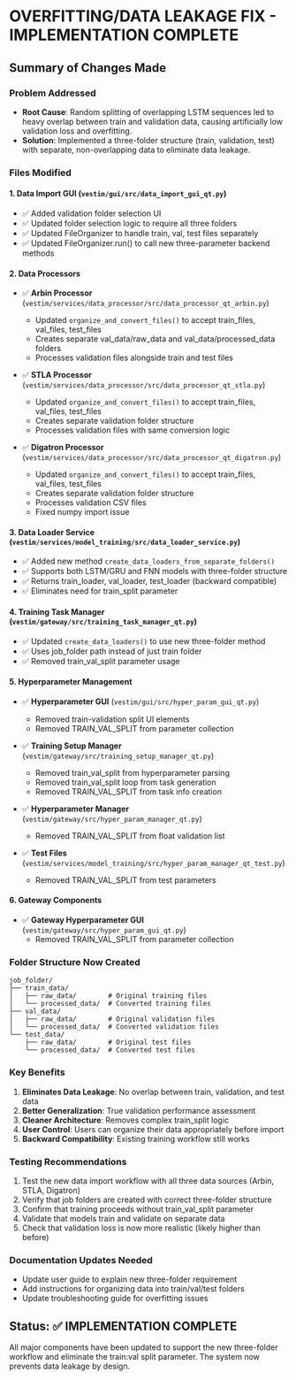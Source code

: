 # OVERFITTING/DATA LEAKAGE FIX - IMPLEMENTATION COMPLETE

## Summary of Changes Made

### Problem Addressed
- **Root Cause**: Random splitting of overlapping LSTM sequences led to heavy overlap between train and validation data, causing artificially low validation loss and overfitting.
- **Solution**: Implemented a three-folder structure (train, validation, test) with separate, non-overlapping data to eliminate data leakage.

### Files Modified

#### 1. Data Import GUI (`vestim/gui/src/data_import_gui_qt.py`)
- ✅ Added validation folder selection UI
- ✅ Updated folder selection logic to require all three folders
- ✅ Updated FileOrganizer to handle train, val, test files separately
- ✅ Updated FileOrganizer.run() to call new three-parameter backend methods

#### 2. Data Processors
- ✅ **Arbin Processor** (`vestim/services/data_processor/src/data_processor_qt_arbin.py`)
  - Updated `organize_and_convert_files()` to accept train_files, val_files, test_files
  - Creates separate val_data/raw_data and val_data/processed_data folders
  - Processes validation files alongside train and test files

- ✅ **STLA Processor** (`vestim/services/data_processor/src/data_processor_qt_stla.py`)
  - Updated `organize_and_convert_files()` to accept train_files, val_files, test_files
  - Creates separate validation folder structure
  - Processes validation files with same conversion logic

- ✅ **Digatron Processor** (`vestim/services/data_processor/src/data_processor_qt_digatron.py`)
  - Updated `organize_and_convert_files()` to accept train_files, val_files, test_files
  - Creates separate validation folder structure
  - Processes validation CSV files
  - Fixed numpy import issue

#### 3. Data Loader Service (`vestim/services/model_training/src/data_loader_service.py`)
- ✅ Added new method `create_data_loaders_from_separate_folders()`
- ✅ Supports both LSTM/GRU and FNN models with three-folder structure
- ✅ Returns train_loader, val_loader, test_loader (backward compatible)
- ✅ Eliminates need for train_split parameter

#### 4. Training Task Manager (`vestim/gateway/src/training_task_manager_qt.py`)
- ✅ Updated `create_data_loaders()` to use new three-folder method
- ✅ Uses job_folder path instead of just train folder
- ✅ Removed train_val_split parameter usage

#### 5. Hyperparameter Management
- ✅ **Hyperparameter GUI** (`vestim/gui/src/hyper_param_gui_qt.py`)
  - Removed train-validation split UI elements
  - Removed TRAIN_VAL_SPLIT from parameter collection

- ✅ **Training Setup Manager** (`vestim/gateway/src/training_setup_manager_qt.py`)
  - Removed train_val_split from hyperparameter parsing
  - Removed train_val_split loop from task generation
  - Removed TRAIN_VAL_SPLIT from task info creation

- ✅ **Hyperparameter Manager** (`vestim/gateway/src/hyper_param_manager_qt.py`)
  - Removed TRAIN_VAL_SPLIT from float validation list

- ✅ **Test Files** (`vestim/services/model_training/src/hyper_param_manager_qt_test.py`)
  - Removed TRAIN_VAL_SPLIT from test parameters

#### 6. Gateway Components
- ✅ **Gateway Hyperparameter GUI** (`vestim/gateway/src/hyper_param_gui_qt.py`)
  - Removed TRAIN_VAL_SPLIT from parameter collection

### Folder Structure Now Created
```
job_folder/
├── train_data/
│   ├── raw_data/        # Original training files
│   └── processed_data/  # Converted training files
├── val_data/
│   ├── raw_data/        # Original validation files  
│   └── processed_data/  # Converted validation files
└── test_data/
    ├── raw_data/        # Original test files
    └── processed_data/  # Converted test files
```

### Key Benefits
1. **Eliminates Data Leakage**: No overlap between train, validation, and test data
2. **Better Generalization**: True validation performance assessment
3. **Cleaner Architecture**: Removes complex train_split logic
4. **User Control**: Users can organize their data appropriately before import
5. **Backward Compatibility**: Existing training workflow still works

### Testing Recommendations
1. Test the new data import workflow with all three data sources (Arbin, STLA, Digatron)
2. Verify that job folders are created with correct three-folder structure
3. Confirm that training proceeds without train_val_split parameter
4. Validate that models train and validate on separate data
5. Check that validation loss is now more realistic (likely higher than before)

### Documentation Updates Needed
- Update user guide to explain new three-folder requirement
- Add instructions for organizing data into train/val/test folders
- Update troubleshooting guide for overfitting issues

## Status: ✅ IMPLEMENTATION COMPLETE
All major components have been updated to support the new three-folder workflow and eliminate the train:val split parameter. The system now prevents data leakage by design.
